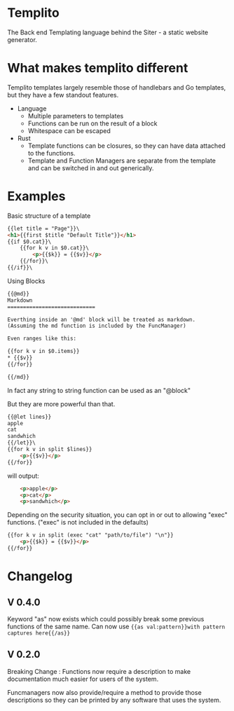Templito
=======

The Back end Templating language behind the Siter - a static website generator.

What makes templito different
========================

Templito templates largely resemble those of handlebars and Go templates, but they have a few standout features.

* Language
    * Multiple parameters to templates
    * Functions can be run on the result of a block
    * Whitespace can be escaped
* Rust
    * Template functions can be closures, so they can have data attached to the functions.
    * Template and Function Managers are separate from the template and can be switched in and out generically.


Examples
=========

Basic structure of a template

```html
{{let title = "Page"}}\
<h1>{{first $title "Default Title"}}</h1>
{{if $0.cat}}\
    {{for k v in $0.cat}}\
        <p>{{$k}} = {{$v}}</p>
    {{/for}}\
{{/if}}\
```

Using Blocks
```html
{{@md}}
Markdown
============================

Everthing inside an '@md' block will be treated as markdown.
(Assuming the md function is included by the FuncManager)

Even ranges like this:

{{for k v in $0.items}}
* {{$v}}
{{/for}}

{{/md}}
```

In fact any string to string function can be used as an "@block"

But they are more powerful than that.

```html
{{@let lines}}
apple
cat
sandwhich
{{/let}}\
{{for k v in split $lines}}
    <p>{{$v}}</p>
{{/for}}
```
will output:

```html
    <p>apple</p>
    <p>cat</p>
    <p>sandwhich</p>
```

Depending on the security situation, you can opt in or out to allowing "exec" functions. ("exec" is not included in the defaults)

```html
{{for k v in split (exec "cat" "path/to/file") "\n"}}
    <p>{{$k}} = {{$v}}</p>
{{/for}}
```



Changelog
=========

V 0.4.0
-------
Keyword "as" now exists which could possibly break some previous functions of the same name.
Can now use ```{{as val:pattern}}with pattern captures here{{/as}}```

V 0.2.0
--------

Breaking Change : Functions now require a description to make documentation much easier for users of the system.

Funcmanagers now also provide/require a method to provide those descriptions so they can be printed by any software that uses the system.











